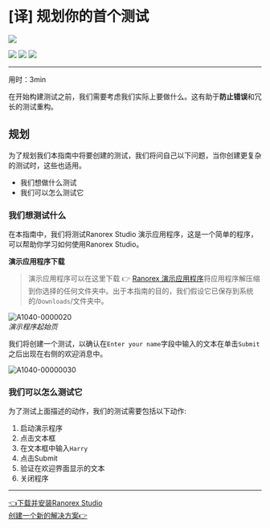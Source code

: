 # [译] 规划你的首个测试 

[![](https://img.shields.io/badge/OfficialPage-ClickMe-blue.svg?longCache=true&style=flat-square)][0]  

[![](https://img.shields.io/badge/Translator-TaylorTaurus-42B983.svg?longCache=true&style=flat-square)](https://github.com/taylortaurus) 
![](https://img.shields.io/badge/TranslateTime-2018年9月21日-green.svg?longCache=true&style=flat-square)
![](https://img.shields.io/badge/UpdateTime-2019年1月26日-green.svg?longCache=true&style=flat-square)

---

用时：3min

在开始构建测试之前，我们需要考虑我们实际上要做什么。这有助于**防止错误**和冗长的测试重构。


## 规划

为了规划我们本指南中将要创建的测试，我们将问自己以下问题，当你创建更复杂的测试时，这些也适用。

- 我们想做什么测试
- 我们可以怎么测试它

### 我们想测试什么

在本指南中，我们将测试Ranorex Studio 演示应用程序，这是一个简单的程序，可以帮助你学习如何使用Ranorex Studio。


**演示应用程序下载**  
>  演示应用程序可以在这里下载 👉 [Ranorex 演示应用程序][1]将应用程序解压缩到你选择的任何文件夹中。出于本指南的目的，我们假设它已保存到系统的/`Downloads`/文件夹中。

![A1040-0000020](https://gitee.com/taylortaurus/RX_UserGuide_GitBook_Picbed/raw/master/Ranorizeyourselfin20minutes/A1040-0000020.png)  
*演示程序起始页*  

我们将创建一个测试，以确认在`Enter your name`字段中输入的文本在单击`Submit`之后出现在右侧的欢迎消息中。

![A1040-00000030](https://gitee.com/taylortaurus/RX_UserGuide_GitBook_Picbed/raw/master/Ranorizeyourselfin20minutes/A1040-0000030.gif)

### 我们可以怎么测试它

为了测试上面描述的动作，我们的测试需要包括以下动作:

1. 启动演示程序
2. 点击文本框
3. 在文本框中输入`Harry`
4. 点击Submit
5. 验证在欢迎界面显示的文本
6. 关闭程序



---
[👈下载并安装Ranorex Studio][2]&emsp;&emsp;&emsp;&emsp;&emsp;&emsp;&emsp;&emsp;&emsp;&emsp;&emsp;&emsp;&emsp;&emsp;&emsp;&emsp;&emsp;&emsp;&emsp;&emsp;&emsp;&emsp;[创建一个新的解决方案👉][3]

[0]: https://www.ranorex.com/help/latest/ranorex-studio-fundamentals/ranorex-studio-fundamentals/3-plan-first-test/
[1]: https://www.ranorex.com/rx-media/rx-user-guide/latest/download/RxDemoApp.zip
[2]: .\1-download-install-ranorex-studio.html
[3]: .\4-record-first-test.html